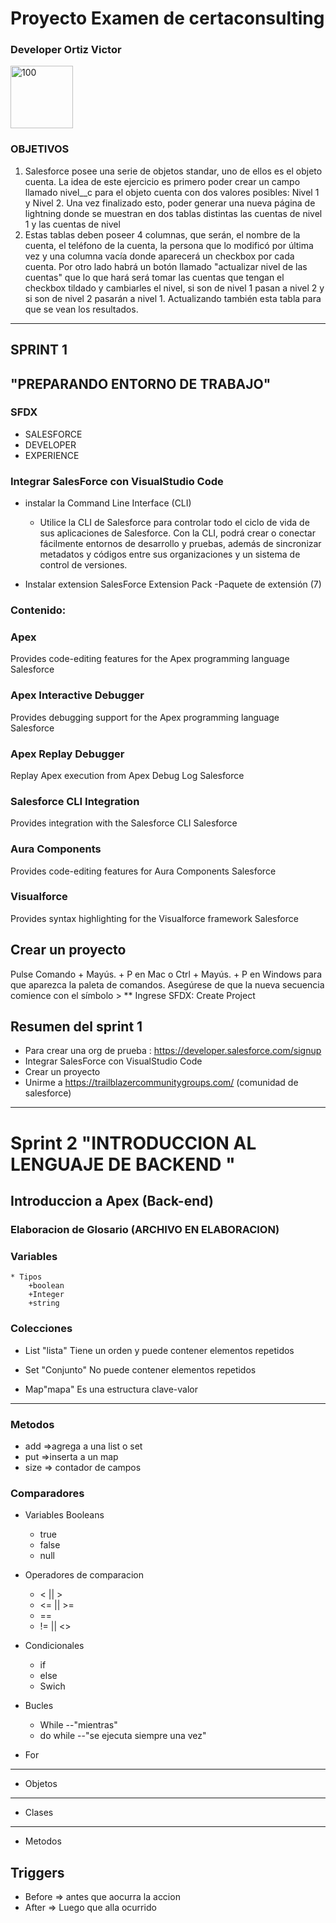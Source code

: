 # Proyecto Examen de certaconsulting

 ### Developer Ortiz Victor
   <img src="https://avatars0.githubusercontent.com/u/57049891?s=460&u=3479716881907edaf1bbcfa5c0a6b2ac52c2817d&v=4" alt="100" width="100"/>

### OBJETIVOS

1. Salesforce posee una serie de objetos standar, uno de ellos es el objeto cuenta. La idea de este ejercicio es primero poder crear un campo llamado 
nivel__c para el objeto cuenta con dos valores posibles: Nivel 1 y Nivel 2.
Una vez finalizado esto, poder generar una nueva página de lightning donde se muestran en dos tablas distintas las cuentas de nivel 1 y las cuentas de nivel 
2. Estas tablas deben poseer 4 columnas, que serán, el nombre de la cuenta, el teléfono de la cuenta, la persona que lo modificó por última vez y una columna 
vacía donde aparecerá un checkbox por cada cuenta.
Por otro lado habrá un botón llamado "actualizar nivel de las cuentas" que lo que hará será tomar las cuentas que tengan el checkbox tildado y cambiarles el 
nivel, si son de nivel 1 pasan a nivel 2 y si son de nivel 2 pasarán a nivel 1.
Actualizando también esta tabla para que se vean los resultados.

___

##                                                    SPRINT 1 

## "PREPARANDO ENTORNO DE TRABAJO"

### SFDX

* SALESFORCE
* DEVELOPER
* EXPERIENCE


### Integrar SalesForce con VisualStudio Code


* instalar la Command Line Interface (CLI)

    * Utilice la CLI de Salesforce para controlar todo el ciclo de vida de sus 
    aplicaciones de Salesforce. Con la CLI, podrá crear o conectar fácilmente 
    entornos de desarrollo y pruebas, además de sincronizar metadatos y códigos 
    entre sus organizaciones y un sistema de control de versiones.

* Instalar extension SalesForce Extension Pack 
	-Paquete de extensión (7)
### Contenido:
### Apex
Provides code-editing features for the Apex programming language
Salesforce

### Apex Interactive Debugger
Provides debugging support for the Apex programming language
Salesforce

### Apex Replay Debugger
Replay Apex execution from Apex Debug Log
Salesforce

### Salesforce CLI Integration
Provides integration with the Salesforce CLI
Salesforce

### Aura Components
Provides code-editing features for Aura Components
Salesforce

### Visualforce
Provides syntax highlighting for the Visualforce framework
Salesforce


## Crear un proyecto

Pulse Comando + Mayús. + P en Mac o Ctrl + Mayús. + P en Windows para que 
aparezca la paleta de comandos.
Asegúrese de que la nueva secuencia comience con el símbolo >
** Ingrese SFDX: Create Project

## Resumen del sprint 1
* Para crear una org de prueba : https://developer.salesforce.com/signup
* Integrar SalesForce con VisualStudio Code
* Crear un proyecto 
* Unirme a https://trailblazercommunitygroups.com/ (comunidad de salesforce)
___


# Sprint 2 "INTRODUCCION AL LENGUAJE DE BACKEND "

## Introduccion a Apex (Back-end)

### Elaboracion de Glosario (ARCHIVO EN ELABORACION)

### Variables
	* Tipos
		+boolean
		+Integer	
		+string



### Colecciones

* List "lista"
Tiene un orden y puede contener elementos repetidos

* Set "Conjunto"
No puede contener elementos repetidos

* Map"mapa"
Es una estructura clave-valor
___

### Metodos
* add 	=>agrega a una list o set
* put 	=>inserta a un map
* size 	=> contador de campos


###  Comparadores
* Variables Booleans
	+ true
	+ false
	+ null
	
* Operadores de comparacion 
	+ < || >
	+ <= || >=
	+ ==
	+ != || <>

* Condicionales
	+ if
	+ else
	+ Swich

* Bucles

	+ While --"mientras"
	+ do while --"se ejecuta siempre una vez"


* For
___

* Objetos
___
* Clases 
___

* Metodos 

## Triggers
+ Before => antes que aocurra la accion
+ After => Luego que alla ocurrido

